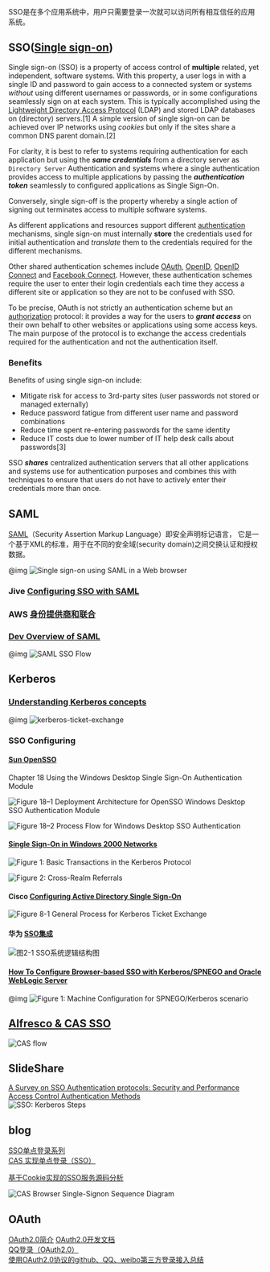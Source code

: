SSO是在多个应用系统中，用户只需要登录一次就可以访问所有相互信任的应用系统。

## SSO([Single sign-on](https://en.wikipedia.org/wiki/Single_sign-on))
Single sign-on (SSO) is a property of access control of **multiple** related, yet independent, software systems. With this property, a user logs in with a single ID and password to gain access to a connected system or systems *without* using different usernames or passwords, or in some configurations seamlessly sign on at each system. This is typically accomplished using the [Lightweight Directory Access Protocol](https://en.wikipedia.org/wiki/Lightweight_Directory_Access_Protocol) (LDAP) and stored LDAP databases on (directory) servers.[1] A simple version of single sign-on can be achieved over IP networks using *cookies* but only if the sites share a common DNS parent domain.[2]

For clarity, it is best to refer to systems requiring authentication for each application but using the ***same credentials*** from a directory server as `Directory Server` Authentication and systems where a single authentication provides access to multiple applications by passing the ***authentication token*** seamlessly to configured applications as Single Sign-On.

Conversely, single sign-off is the property whereby a single action of signing out terminates access to multiple software systems.

As different applications and resources support different [authentication](https://en.wikipedia.org/wiki/Authentication) mechanisms, single sign-on must internally **store** the credentials used for initial authentication and *translate* them to the credentials required for the different mechanisms.

Other shared authentication schemes include [OAuth](https://en.wikipedia.org/wiki/OAuth), [OpenID](https://en.wikipedia.org/wiki/OpenID), [OpenID Connect](https://en.wikipedia.org/wiki/OpenID_Connect) and [Facebook Connect](https://en.wikipedia.org/wiki/Facebook_Connect). However, these authentication schemes require the user to enter their login credentials each time they access a different site or application so they are not to be confused with SSO.

To be precise, OAuth is not strictly an authentication scheme but an [authorization](https://en.wikipedia.org/wiki/Authorization) protocol: it provides a way for the users to ***grant access*** on their own behalf to other websites or applications using some access keys. The main purpose of the protocol is to exchange the access credentials required for the authentication and not the authentication itself.

### Benefits
Benefits of using single sign-on include:

- Mitigate risk for access to 3rd-party sites (user passwords not stored or managed externally)  
- Reduce password fatigue from different user name and password combinations  
- Reduce time spent re-entering passwords for the same identity  
- Reduce IT costs due to lower number of IT help desk calls about passwords[3]  

SSO ***shares*** centralized authentication servers that all other applications and systems use for authentication purposes and combines this with techniques to ensure that users do not have to actively enter their credentials more than once.

## SAML
[SAML](https://en.wikipedia.org/wiki/Security_Assertion_Markup_Language)（Security Assertion Markup Language）即安全声明标记语言， 它是一个基于XML的标准，用于在不同的安全域(security domain)之间交换认证和授权数据。

@img ![Single sign-on using SAML in a Web browser](https://upload.wikimedia.org/wikipedia/en/0/04/Saml2-browser-sso-redirect-post.png)

### Jive [Configuring SSO with SAML](https://docs.jivesoftware.com/jive/6.0/community_admin/index.jsp?topic=/com.jivesoftware.help.sbs.online_6.0/admin/UnderstandingSSOKerberos.html)

### AWS [身份提供商和联合](http://docs.aws.amazon.com/zh_cn/IAM/latest/UserGuide/id_roles_providers.html)

### [Dev Overview of SAML](https://developers.onelogin.com/saml)
@img ![SAML SSO Flow](https://developers.onelogin.com/assets/img/pages/saml/sso-diagram.svg)

## Kerberos
### [Understanding Kerberos concepts](https://docs.typo3.org/typo3cms/extensions/ig_ldap_sso_auth/SSO/Kerberos.html)
@img ![kerberos-ticket-exchange](https://docs.typo3.org/typo3cms/extensions/ig_ldap_sso_auth/_images/kerberos-ticket-exchange.png)

### SSO Configuring
#### [Sun OpenSSO](https://docs.oracle.com/cd/E19681-01/820-3746/6nf8qcvgh/index.html)
Chapter 18 Using the Windows Desktop Single Sign-On Authentication Module

![Figure 18–1 Deployment Architecture for OpenSSO Windows Desktop SSO Authentication Module](https://docs.oracle.com/cd/E19681-01/820-3746/images/WSSO2.gif)  

![Figure 18–2 Process Flow for Windows Desktop SSO Authentication](https://docs.oracle.com/cd/E19681-01/820-3746/images/WSSOFlow.gif)  

#### [Single Sign-On in Windows 2000 Networks](https://msdn.microsoft.com/en-us/library/bb742456.aspx)
![Figure 1: Basic Transactions in the Kerberos Protocol](https://msdn.microsoft.com/en-us/library/bb742456.ntks01_big(l=en-us).gif)  

![Figure 2: Cross-Realm Referrals](https://i-msdn.sec.s-msft.com/dynimg/IC15653.gif)

#### Cisco [Configuring Active Directory Single Sign-On](http://www.cisco.com/c/en/us/td/docs/security/nac/appliance/configuration_guide/49/cas/49cas-book/s_adsso.html)
![Figure 8-1 General Process for Kerberos Ticket Exchange](http://www.cisco.com/c/dam/en/us/td/i/100001-200000/180001-190000/183001-184000/183467.ps/_jcr_content/renditions/183467.jpg)

#### 华为 [SSO集成](http://support.huawei.com/enterprise/docinforeader!loadDocument1.action?contentId=DOC1000093079&partNo=10052)

![图2-1 SSO系统逻辑结构图](http://support.huawei.com/enterprise/product/images/be1ed5d611e948538dd05ab5791e0954)

#### [How To Configure Browser-based SSO with Kerberos/SPNEGO and Oracle WebLogic Server](http://www.oracle.com/technetwork/articles/idm/weblogic-sso-kerberos-1619890.html)
@img ![Figure 1: Machine Configuration for SPNEGO/Kerberos scenario](http://www.oracle.com/ocom/groups/public/@otn/documents/digitalasset/1619913.jpg)

## [Alfresco & CAS SSO](http://www.seedim.com.au/content/alfresco-cas-sso)
![CAS flow](http://www.seedim.com.au/sites/default/files/images/casblog.png)

## SlideShare
[A Survey on SSO Authentication protocols: Security and Performance](https://www.slideshare.net/MohammadAminSaghizad/a-survey-on-sso-authentication-protocols-security-and-performance)  
[Access Control Authentication Methods](https://www.slideshare.net/hawa143/week3-lecture)  
![SSO: Kerberos Steps](https://image.slidesharecdn.com/week3-lecture-130129073718-phpapp01/95/week3-lecture-33-638.jpg?cb=1359445181)  

## blog
[SSO单点登录系列](http://blog.csdn.net/ae6623/article/category/1402098)  
[CAS 实现单点登录（SSO）](http://blog.csdn.net/hejingyuan6/article/details/44277023)  

[基于Cookie实现的SSO服务源码分析](https://my.oschina.net/kanlianhui/blog/393276)

![CAS Browser Single-Signon Sequence Diagram](https://static.oschina.net/uploads/img/201511/04073455_iD5D.png)

## OAuth
[OAuth2.0简介](http://wiki.open.qq.com/wiki/mobile/OAuth2.0%E7%AE%80%E4%BB%8B) [OAuth2.0开发文档](http://wiki.open.qq.com/wiki/mobile/OAuth2.0%E5%BC%80%E5%8F%91%E6%96%87%E6%A1%A3)  
[QQ登录（OAuth2.0）](http://www.cnblogs.com/wu-jian/p/3134959.html)  
[使用OAuth2.0协议的github、QQ、weibo第三方登录接入总结](http://www.cnblogs.com/gabrielchen/p/5800225.html)  
